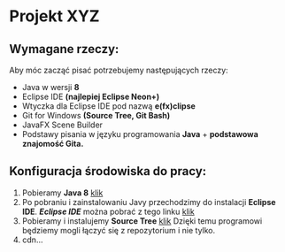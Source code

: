 # __Projekt XYZ__

## Wymagane rzeczy:

Aby móc zacząć pisać potrzebujemy następujących rzeczy:

* Java w wersji **8**
* Eclipse IDE **(najlepiej Eclipse Neon+)**
* Wtyczka dla Eclipse IDE pod nazwą **e(fx)clipse**
* Git for Windows **(Source Tree, Git Bash)**
* JavaFX Scene Builder
* Podstawy pisania w języku programowania **Java** + **podstawowa znajomość Gita.**

## Konfiguracja środowiska do pracy:

1. Pobieramy **Java 8** [klik](https://www.java.com/pl/download/)
2. Po pobraniu i zainstalowaniu Javy przechodzimy do instalacji **Eclipse IDE**.
***Eclipse IDE*** można pobrać z tego linku [klik](https://www.eclipse.org/downloads/?)
3. Pobieramy i instalujemy **Source Tree** [klik](https://www.sourcetreeapp.com/)
Dzięki temu programowi będziemy mogli łączyć się z repozytorium i nie tylko.
4. cdn...
